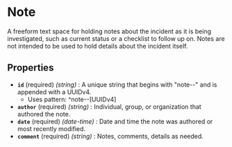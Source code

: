 # Note

A freeform text space for holding notes about the incident as it is being investigated, such as current status or a checklist to follow up on. Notes are not intended to be used to hold details about the incident itself.

## Properties

- **`id`** (required) *(string)* : A unique string that begins with "note--" and is appended with a UUIDv4.
	- Uses pattern: ^note--[UUIDv4]
- **`author`** (required) *(string)* : Individual, group, or organization that authored the note.
- **`date`** (required) *(date-time)* : Date and time the note was authored or most recently modified.
- **`comment`** (required) *(string)* : Notes, comments, details as needed.
